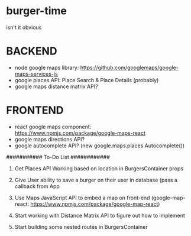 # burger-time
isn't it obvious


# BACKEND
- node google maps library: https://github.com/googlemaps/google-maps-services-js
- google places API: Place Search & Place Details (probably)
- google maps distance matrix API?


# FRONTEND

- react google maps component: https://www.npmjs.com/package/google-maps-react
- google maps directions API?
- google autocomplete API? (new google.maps.places.Autocomplete())




########### To-Do List ############

1. Get Places API Working based on location in BurgersContainer props

2. Give User ability to save a burger on their user in database (pass a callback from App

3. Use Maps JavaScript API to embed a map on front-end (google-map-react: https://www.npmjs.com/package/google-map-react)

4. Start working with Distance Matrix API to figure out how to implement

5. Start building some nested routes in BurgersContainer